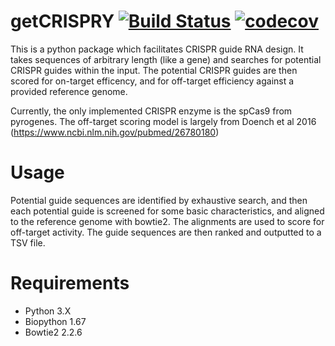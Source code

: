 # getCRISPRY [![Build Status](https://travis-ci.org/asistradition/getCRISPRY.svg?branch=master)](https://travis-ci.org/asistradition/getCRISPRY) [![codecov](https://codecov.io/gh/asistradition/getCRISPRY/branch/master/graph/badge.svg)](https://codecov.io/gh/asistradition/getCRISPRY)

This is a python package which facilitates CRISPR guide RNA design. 
It takes sequences of arbitrary length (like a gene) and searches for potential CRISPR guides within the input.
The potential CRISPR guides are then scored for on-target efficency, and for off-target efficiency against a provided
reference genome.

Currently, the only implemented CRISPR enzyme is the spCas9 from pyrogenes. The off-target scoring model is largely from
Doench et al 2016 (https://www.ncbi.nlm.nih.gov/pubmed/26780180)

# Usage

Potential guide sequences are identified by exhaustive search, and then each potential guide is screened for some basic
characteristics, and aligned to the reference genome with bowtie2. The alignments are used to score for off-target activity.
The guide sequences are then ranked and outputted to a TSV file.

# Requirements

- Python 3.X
- Biopython 1.67
- Bowtie2 2.2.6
